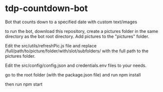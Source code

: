 # tdp-countdown-bot
Bot that counts down to a specified date with custom text/images

to run the bot, download this repository, create a pictures folder in the same directory as the bot root directory. Add pictures to the "pictures" folder.

Edit the src/utils/refreshPic.js file and replace /full/path/to/picture/folder/with/slot/subfolders/ with the full path to the pictures folder.

Edit the src/config/config.json and credentials.env files to your needs.

go to the root folder (with the package.json file) and run npm install

then run npm start
